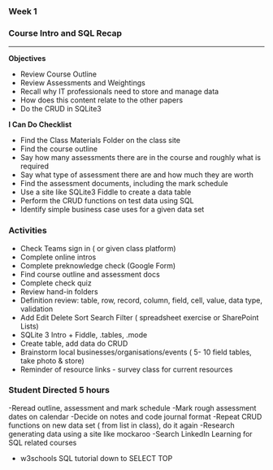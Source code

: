 ### Week 1
### Course Intro and SQL Recap
---
**Objectives**
- Review Course Outline
- Review Assessments and Weightings
- Recall why IT professionals need to store and manage data
- How does this content relate to the other papers
- Do the CRUD in SQLite3

**I Can Do Checklist**
- Find the Class Materials Folder on the class site
- Find the course outline
- Say how many assessments there are in the course and roughly what is required
- Say what type of assessment there are and how much they are worth
- Find the assessment documents, including the mark schedule
- Use a site like SQLite3 Fiddle to create a data table 
- Perform the CRUD functions on test data using SQL
- Identify simple business case uses for a given data set

### Activities
- Check Teams sign in ( or given class platform)
- Complete online intros
- Complete preknowledge check (Google Form)
- Find course outline and assessment docs
- Complete check quiz
- Review hand-in folders
- Definition review: table, row, record, column, field, cell, value, data type, validation
- Add Edit Delete Sort Search Filter ( spreadsheet exercise or SharePoint Lists)
- SQLite 3 Intro + Fiddle, .tables, .mode
- Create table, add data do CRUD
- Brainstorm local businesses/organisations/events ( 5- 10 field tables, take photo & store)
- Reminder of resource links - survey class for current resources

### Student Directed 5 hours
-Reread outline, assessment and mark schedule
-Mark rough assessment dates on calendar
-Decide on notes and code journal format
-Repeat CRUD functions on new data set ( from list in class), do it again
-Research generating data using a site like mockaroo
-Search LinkedIn Learning for SQL related courses
- w3schools SQL tutorial down to SELECT TOP


